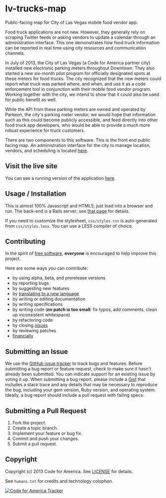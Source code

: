 lv-trucks-map
=============

Public-facing map for City of Las Vegas mobile food vendor app.

Food truck applications are not new. However, they generally rely on scraping Twitter feeds or asking vendors to update a calendar through an administration interface. This one demonstrates how food truck information can be reported in real time using city resources and communication channels.

In July of 2013, the City of Las Vegas (a Code for America partner city) installed new electronic parking meters throughout Downtown. They also started a new six-month pilot program for officially designated spots at these meters for food trucks. The city recognized that the new meters could report what truck was parked where, and when, and use it as a code enforcement tool in conjunction with their mobile food vendor program. Working together with the city, we intend to show that it could also be used for public benefit as well.

While the API from these parking meters are owned and operated by Parkeon, the city's parking meter vendor, we would hope that information such as this could become publicly accessible, and feed directly into other food truck app developers, who would be able to provide a much more robust experience for truck customers.

There are two components to this software. This is the front end public facing map. An administration interface for the city to manage location, vendors, and scheduling is located [here][back-end].

[back-end]: http://github.com/rclosner/food-trucks/

## Visit the live site

You can see a running version of the application [here][live].

[live]: http://codeforamerica.github.io/lv-trucks-map/

## Usage / Installation

This is almost 100% Javascript and HTML5; just load into a browser and run. The back-end is a Rails server; see [that page][back-end] for details.

If you need to customize the stylesheet, ```css/styles.css``` is auto-generated from ```css/styles.less```.  You can use a LESS compiler of choice.

## Contributing
In the spirit of [free software][free-sw], **everyone** is encouraged to help
improve this project.

[free-sw]: http://www.fsf.org/licensing/essays/free-sw.html

Here are some ways *you* can contribute:

* by using alpha, beta, and prerelease versions
* by reporting bugs
* by suggesting new features
* by [translating to a new language][locales]
* by writing or editing documentation
* by writing specifications
* by writing code (**no patch is too small**: fix typos, add comments, clean up inconsistent whitespace)
* by refactoring code
* by closing [issues][]
* by reviewing patches
* [financially][]

[locales]: https://github.com/codeforamerica/cfa_template/tree/master/config/locales
[issues]: https://github.com/codeforamerica/cfa_template/issues
[financially]: https://secure.codeforamerica.org/page/contribute

## Submitting an Issue
We use the [GitHub issue tracker][issues] to track bugs and features. Before submitting a bug report or feature request, check to make sure it hasn't already been submitted. You can indicate support for an existing issue by voting it up. When submitting a bug report, please include a [Gist][] that includes a stack trace and any details that may be necessary to reproduce the bug, including your gem version, Ruby version, and operating system. Ideally, a bug report should include a pull request with failing specs.

[gist]: https://gist.github.com/

## Submitting a Pull Request
1. Fork the project.
2. Create a topic branch.
3. Implement your feature or bug fix.
4. Commit and push your changes.
5. Submit a pull request. 

## Copyright
Copyright (c) 2013 Code for America. See [LICENSE][] for details.

See ```humans.txt``` for credits and technology colophon.

[license]: https://github.com/codeforamerica/cfa_template/blob/master/LICENSE.mkd

[![Code for America Tracker](http://stats.codeforamerica.org/codeforamerica/cfa_template.png)][tracker]

[tracker]: http://stats.codeforamerica.org/projects/cfa_template